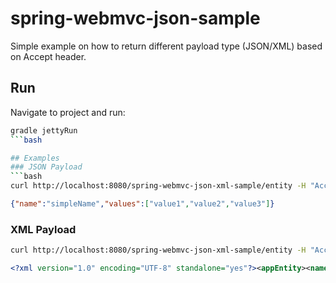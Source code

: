 spring-webmvc-json-sample
=========================

Simple example on how to return different payload type (JSON/XML) based on Accept header.

## Run
Navigate to project and run:
```bash
gradle jettyRun
```bash

## Examples
### JSON Payload
```bash
curl http://localhost:8080/spring-webmvc-json-xml-sample/entity -H "Accept: application/json"
```
```json
{"name":"simpleName","values":["value1","value2","value3"]}
```

### XML Payload
```bash
curl http://localhost:8080/spring-webmvc-json-xml-sample/entity -H "Accept: application/xml"
```
```xml
<?xml version="1.0" encoding="UTF-8" standalone="yes"?><appEntity><name>simpleName</name><values>value1</values><values>value2</values><values>value3</values></appEntity>
```